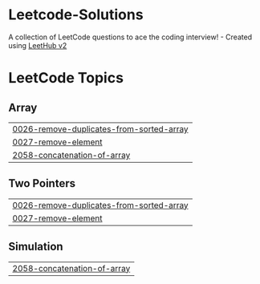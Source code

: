 # Leetcode-Solutions
A collection of LeetCode questions to ace the coding interview! - Created using [LeetHub v2](https://github.com/arunbhardwaj/LeetHub-2.0)

<!---LeetCode Topics Start-->
# LeetCode Topics
## Array
|  |
| ------- |
| [0026-remove-duplicates-from-sorted-array](https://github.com/ronvic12/Leetcode-Solutions/tree/master/0026-remove-duplicates-from-sorted-array) |
| [0027-remove-element](https://github.com/ronvic12/Leetcode-Solutions/tree/master/0027-remove-element) |
| [2058-concatenation-of-array](https://github.com/ronvic12/Leetcode-Solutions/tree/master/2058-concatenation-of-array) |
## Two Pointers
|  |
| ------- |
| [0026-remove-duplicates-from-sorted-array](https://github.com/ronvic12/Leetcode-Solutions/tree/master/0026-remove-duplicates-from-sorted-array) |
| [0027-remove-element](https://github.com/ronvic12/Leetcode-Solutions/tree/master/0027-remove-element) |
## Simulation
|  |
| ------- |
| [2058-concatenation-of-array](https://github.com/ronvic12/Leetcode-Solutions/tree/master/2058-concatenation-of-array) |
<!---LeetCode Topics End-->